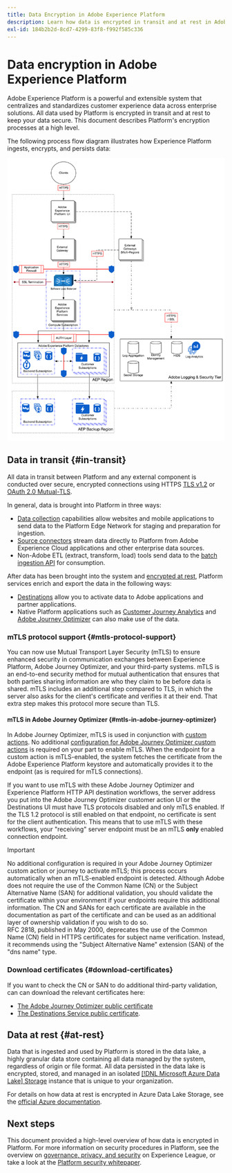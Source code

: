 ```yaml
---
title: Data Encryption in Adobe Experience Platform
description: Learn how data is encrypted in transit and at rest in Adobe Experience Platform.
exl-id: 184b2b2d-8cd7-4299-83f8-f992f585c336
---
```

# Data encryption in Adobe Experience Platform

Adobe Experience Platform is a powerful and extensible system that centralizes and standardizes customer experience data across enterprise solutions. All data used by Platform is encrypted in transit and at rest to keep your data secure. This document describes Platform's encryption processes at a high level.

The following process flow diagram illustrates how Experience Platform ingests, encrypts, and persists data:

![A diagram that illustrates how data is ingested, encrypted, and persisted by Experience Platform.](../images/governance-privacy-security/encryption/flow.png)

## Data in transit {#in-transit}

All data in transit between Platform and any external component is conducted over secure, encrypted connections using HTTPS [TLS v1.2](https://datatracker.ietf.org/doc/html/rfc5246) or [OAuth 2.0 Mutual-TLS](https://datatracker.ietf.org/doc/draft-ietf-oauth-mtls/17/).

In general, data is brought into Platform in three ways:

- [Data collection](../../collection/home.md) capabilities allow websites and mobile applications to send data to the Platform Edge Network for staging and preparation for ingestion.
- [Source connectors](../../sources/home.md) stream data directly to Platform from Adobe Experience Cloud applications and other enterprise data sources.
- Non-Adobe ETL (extract, transform, load) tools send data to the [batch ingestion API](../../ingestion/batch-ingestion/overview.md) for consumption.

After data has been brought into the system and [encrypted at rest](#at-rest), Platform services enrich and export the data in the following ways:

- [Destinations](../../destinations/home.md) allow you to activate data to Adobe applications and partner applications.
- Native Platform applications such as [Customer Journey Analytics](https://experienceleague.adobe.com/docs/analytics-platform/using/cja-overview/cja-overview.html) and [Adobe Journey Optimizer](https://experienceleague.adobe.com/en/docs/journey-optimizer/using/ajo-home) can also make use of the data.

### mTLS protocol support {#mtls-protocol-support}

You can now use Mutual Transport Layer Security (mTLS) to ensure enhanced security in communication exchanges between Experience Platform, Adobe Journey Optimizer, and your third-party systems. mTLS is an end-to-end security method for mutual authentication that ensures that both parties sharing information are who they claim to be before data is shared. mTLS includes an additional step compared to TLS, in which the server also asks for the client's certificate and verifies it at their end. That extra step makes this protocol more secure than TLS.

#### mTLS in Adobe Journey Optimizer {#mtls-in-adobe-journey-optimizer}

In Adobe Journey Optimizer, mTLS is used in conjunction with [custom actions](https://experienceleague.adobe.com/en/docs/journey-optimizer/using/orchestrate-journeys/about-journey-building/using-custom-actions). No additional [configuration for Adobe Journey Optimizer custom actions](https://experienceleague.adobe.com/en/docs/journey-optimizer/using/configuration/configure-journeys/action-journeys/about-custom-action-configuration) is required on your part to enable mTLS. When the endpoint for a custom action is mTLS-enabled, the system fetches the certificate from the Adobe Experience Platform keystore and automatically provides it to the endpoint (as is required for mTLS connections). 

If you want to use mTLS with these Adobe Journey Optimizer and Experience Platform HTTP API destination workflows, the server address you put into the Adobe Journey Optimizer customer action UI or the Destinations UI must have TLS protocols disabled and only mTLS enabled. If the TLS 1.2 protocol is still enabled on that endpoint, no certificate is sent for the client authentication. This means that to use mTLS with these workflows, your "receiving" server endpoint must be an mTLS **only** enabled connection endpoint.

>[!IMPORTANT]
>
>No additional configuration is required in your Adobe Journey Optimizer custom action or journey to activate mTLS; this process occurs automatically when an mTLS-enabled endpoint is detected. Although Adobe does not require the use of the Common Name (CN) or the Subject Alternative Name (SAN) for additional validation, you should validate the certificate within your environment if your endpoints require this additional information. The CN and SANs for each certificate are available in the documentation as part of the certificate and can be used as an additional layer of ownership validation if you wish to do so.<br>RFC 2818, published in May 2000, deprecates the use of the Common Name (CN) field in HTTPS certificates for subject name verification. Instead, it recommends using the "Subject Alternative Name" extension (SAN) of the "dns name" type.

### Download certificates {#download-certificates}

If you want to check the CN or SAN to do additional third-party validation, can can download the relevant certificates here:

- [The Adobe Journey Optimizer public certificate](../images/governance-privacy-security/encryption/ajo-public-certificate.pem) 
- [The Destinations Service public certificate](../images/governance-privacy-security/encryption/destinations-public-cert.pem).

## Data at rest {#at-rest}

Data that is ingested and used by Platform is stored in the data lake, a highly granular data store containing all data managed by the system, regardless of origin or file format. All data persisted in the data lake is encrypted, stored, and managed in an isolated [[!DNL Microsoft Azure Data Lake] Storage](https://docs.microsoft.com/en-us/azure/storage/blobs/data-lake-storage-introduction) instance that is unique to your organization.

For details on how data at rest is encrypted in Azure Data Lake Storage, see the [official Azure documentation](https://learn.microsoft.com/en-us/azure/storage/common/storage-service-encryption).

## Next steps

This document provided a high-level overview of how data is encrypted in Platform. For more information on security procedures in Platform, see the overview on [governance, privacy, and security](./overview.md) on Experience League, or take a look at the [Platform security whitepaper](https://www.adobe.com/content/dam/cc/en/security/pdfs/AEP_SecurityOverview.pdf).
